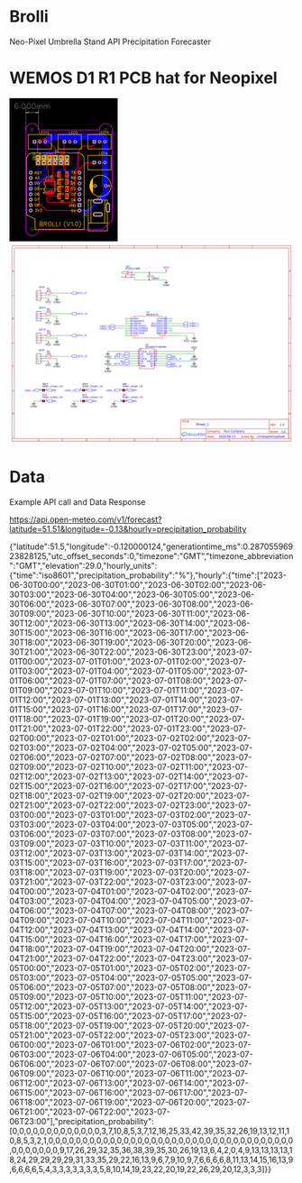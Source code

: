 # Brolli

Neo-Pixel Umbrella Stand API Precipitation Forecaster 

# WEMOS D1 R1 PCB hat for Neopixel

![PCB](/public/images/PCB_Brolli.png)
![PCB Schematic preview](/public/images/PCB_schematic.png)

# Data 

Example API call and Data Response

https://api.open-meteo.com/v1/forecast?latitude=51.51&longitude=-0.13&hourly=precipitation_probability

{"latitude":51.5,"longitude":-0.120000124,"generationtime_ms":0.28705596923828125,"utc_offset_seconds":0,"timezone":"GMT","timezone_abbreviation":"GMT","elevation":29.0,"hourly_units":{"time":"iso8601","precipitation_probability":"%"},"hourly":{"time":["2023-06-30T00:00","2023-06-30T01:00","2023-06-30T02:00","2023-06-30T03:00","2023-06-30T04:00","2023-06-30T05:00","2023-06-30T06:00","2023-06-30T07:00","2023-06-30T08:00","2023-06-30T09:00","2023-06-30T10:00","2023-06-30T11:00","2023-06-30T12:00","2023-06-30T13:00","2023-06-30T14:00","2023-06-30T15:00","2023-06-30T16:00","2023-06-30T17:00","2023-06-30T18:00","2023-06-30T19:00","2023-06-30T20:00","2023-06-30T21:00","2023-06-30T22:00","2023-06-30T23:00","2023-07-01T00:00","2023-07-01T01:00","2023-07-01T02:00","2023-07-01T03:00","2023-07-01T04:00","2023-07-01T05:00","2023-07-01T06:00","2023-07-01T07:00","2023-07-01T08:00","2023-07-01T09:00","2023-07-01T10:00","2023-07-01T11:00","2023-07-01T12:00","2023-07-01T13:00","2023-07-01T14:00","2023-07-01T15:00","2023-07-01T16:00","2023-07-01T17:00","2023-07-01T18:00","2023-07-01T19:00","2023-07-01T20:00","2023-07-01T21:00","2023-07-01T22:00","2023-07-01T23:00","2023-07-02T00:00","2023-07-02T01:00","2023-07-02T02:00","2023-07-02T03:00","2023-07-02T04:00","2023-07-02T05:00","2023-07-02T06:00","2023-07-02T07:00","2023-07-02T08:00","2023-07-02T09:00","2023-07-02T10:00","2023-07-02T11:00","2023-07-02T12:00","2023-07-02T13:00","2023-07-02T14:00","2023-07-02T15:00","2023-07-02T16:00","2023-07-02T17:00","2023-07-02T18:00","2023-07-02T19:00","2023-07-02T20:00","2023-07-02T21:00","2023-07-02T22:00","2023-07-02T23:00","2023-07-03T00:00","2023-07-03T01:00","2023-07-03T02:00","2023-07-03T03:00","2023-07-03T04:00","2023-07-03T05:00","2023-07-03T06:00","2023-07-03T07:00","2023-07-03T08:00","2023-07-03T09:00","2023-07-03T10:00","2023-07-03T11:00","2023-07-03T12:00","2023-07-03T13:00","2023-07-03T14:00","2023-07-03T15:00","2023-07-03T16:00","2023-07-03T17:00","2023-07-03T18:00","2023-07-03T19:00","2023-07-03T20:00","2023-07-03T21:00","2023-07-03T22:00","2023-07-03T23:00","2023-07-04T00:00","2023-07-04T01:00","2023-07-04T02:00","2023-07-04T03:00","2023-07-04T04:00","2023-07-04T05:00","2023-07-04T06:00","2023-07-04T07:00","2023-07-04T08:00","2023-07-04T09:00","2023-07-04T10:00","2023-07-04T11:00","2023-07-04T12:00","2023-07-04T13:00","2023-07-04T14:00","2023-07-04T15:00","2023-07-04T16:00","2023-07-04T17:00","2023-07-04T18:00","2023-07-04T19:00","2023-07-04T20:00","2023-07-04T21:00","2023-07-04T22:00","2023-07-04T23:00","2023-07-05T00:00","2023-07-05T01:00","2023-07-05T02:00","2023-07-05T03:00","2023-07-05T04:00","2023-07-05T05:00","2023-07-05T06:00","2023-07-05T07:00","2023-07-05T08:00","2023-07-05T09:00","2023-07-05T10:00","2023-07-05T11:00","2023-07-05T12:00","2023-07-05T13:00","2023-07-05T14:00","2023-07-05T15:00","2023-07-05T16:00","2023-07-05T17:00","2023-07-05T18:00","2023-07-05T19:00","2023-07-05T20:00","2023-07-05T21:00","2023-07-05T22:00","2023-07-05T23:00","2023-07-06T00:00","2023-07-06T01:00","2023-07-06T02:00","2023-07-06T03:00","2023-07-06T04:00","2023-07-06T05:00","2023-07-06T06:00","2023-07-06T07:00","2023-07-06T08:00","2023-07-06T09:00","2023-07-06T10:00","2023-07-06T11:00","2023-07-06T12:00","2023-07-06T13:00","2023-07-06T14:00","2023-07-06T15:00","2023-07-06T16:00","2023-07-06T17:00","2023-07-06T18:00","2023-07-06T19:00","2023-07-06T20:00","2023-07-06T21:00","2023-07-06T22:00","2023-07-06T23:00"],"precipitation_probability":[0,0,0,0,0,0,0,0,0,0,0,0,0,3,7,10,8,5,3,7,12,16,25,33,42,39,35,32,26,19,13,12,11,10,8,5,3,2,1,0,0,0,0,0,0,0,0,0,0,0,0,0,0,0,0,0,0,0,0,0,0,0,0,0,0,0,0,0,0,0,0,0,0,0,0,0,0,0,0,0,0,0,9,17,26,29,32,35,36,38,39,35,30,26,19,13,6,4,2,0,4,9,13,13,13,13,18,24,29,29,29,29,31,33,35,29,22,16,13,9,6,7,9,10,9,7,6,6,6,6,8,11,13,14,15,16,13,9,6,6,6,6,5,4,3,3,3,3,3,3,3,5,8,10,14,19,23,22,20,19,22,26,29,20,12,3,3,3]}}